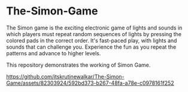 # The-Simon-Game

The Simon game is the exciting electronic game of lights and sounds in which players must repeat random sequences of lights by pressing the colored pads in the correct order. It's fast-paced play, with lights and sounds that can challenge you. Experience the fun as you repeat the patterns and advance to higher levels.

This repository demonstrates the working of Simon Game.


https://github.com/itskrutinewalkar/The-Simon-Game/assets/82303924/592bd373-b267-48fa-a78e-c0978161f252

